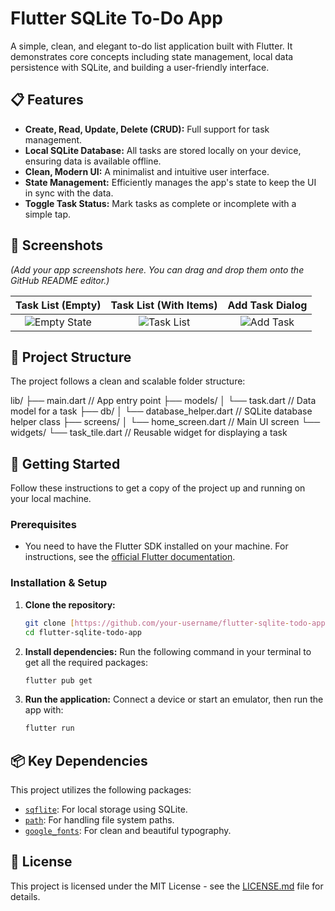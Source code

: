 # Flutter SQLite To-Do App

A simple, clean, and elegant to-do list application built with Flutter. It demonstrates core concepts including state management, local data persistence with SQLite, and building a user-friendly interface.

## 📋 Features

- **Create, Read, Update, Delete (CRUD):** Full support for task management.
- **Local SQLite Database:** All tasks are stored locally on your device, ensuring data is available offline.
- **Clean, Modern UI:** A minimalist and intuitive user interface.
- **State Management:** Efficiently manages the app's state to keep the UI in sync with the data.
- **Toggle Task Status:** Mark tasks as complete or incomplete with a simple tap.

## 📸 Screenshots

*(Add your app screenshots here. You can drag and drop them onto the GitHub README editor.)*

| Task List (Empty) | Task List (With Items) | Add Task Dialog |
| :---------------: | :--------------------: | :---------------: |
| ![Empty State](https://placehold.co/300x600/e8eaf6/7c7c7c?text=Empty+List)      | ![Task List](https://placehold.co/300x600/e8eaf6/7c7c7c?text=Task+List)           | ![Add Task](https://placehold.co/300x600/e8eaf6/7c7c7c?text=Add+Task+Dialog)        |


## 📂 Project Structure

The project follows a clean and scalable folder structure:


lib/
├── main.dart                 // App entry point
├── models/
│   └── task.dart             // Data model for a task
├── db/
│   └── database_helper.dart  // SQLite database helper class
├── screens/
│   └── home_screen.dart      // Main UI screen
└── widgets/
└── task_tile.dart        // Reusable widget for displaying a task


## 🚀 Getting Started

Follow these instructions to get a copy of the project up and running on your local machine.

### Prerequisites

- You need to have the Flutter SDK installed on your machine. For instructions, see the [official Flutter documentation](https://flutter.dev/docs/get-started/install).

### Installation & Setup

1.  **Clone the repository:**
    ```sh
    git clone [https://github.com/your-username/flutter-sqlite-todo-app.git](https://github.com/your-username/flutter-sqlite-todo-app.git)
    cd flutter-sqlite-todo-app
    ```

2.  **Install dependencies:**
    Run the following command in your terminal to get all the required packages:
    ```sh
    flutter pub get
    ```

3.  **Run the application:**
    Connect a device or start an emulator, then run the app with:
    ```sh
    flutter run
    ```

## 📦 Key Dependencies

This project utilizes the following packages:

-   [`sqflite`](https://pub.dev/packages/sqflite): For local storage using SQLite.
-   [`path`](https://pub.dev/packages/path): For handling file system paths.
-   [`google_fonts`](https://pub.dev/packages/google_fonts): For clean and beautiful typography.

## 📄 License

This project is licensed under the MIT License - see the [LICENSE.md](LICENSE.md) file for details.
